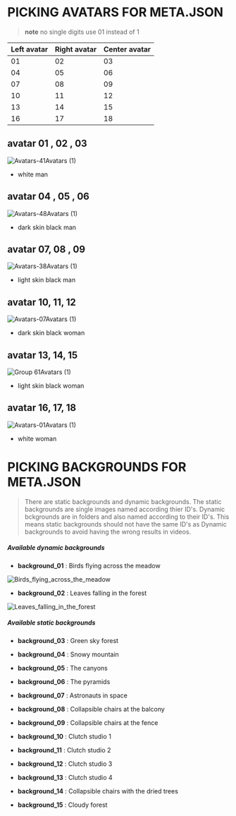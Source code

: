 # PICKING AVATARS FOR META.JSON


> **note**
> no single digits use 01 instead of 1

Left avatar  | Right avatar | Center avatar
------------- | ------------- | -------------
01  | 02 | 03 
04 |05 | 06
07| 08 | 09
10| 11 | 12
13| 14 | 15
16|17 | 18

## avatar 01 , 02 , 03
![Avatars-41Avatars (1)](https://user-images.githubusercontent.com/64972836/206910110-b1e17bcc-4ad6-4a7e-bd3b-d229e0c07157.png)
- white man

## avatar 04 , 05 , 06
![Avatars-48Avatars (1)](https://user-images.githubusercontent.com/64972836/206910158-81f80d78-01b8-4f14-b320-4b561a0ec3fc.png)
- dark skin black man

## avatar 07, 08 , 09
![Avatars-38Avatars (1)](https://user-images.githubusercontent.com/64972836/206910236-a652fd1e-0156-42f1-ba9c-f9d9583aa7da.png)
- light skin black man

## avatar 10, 11, 12
![Avatars-07Avatars (1)](https://user-images.githubusercontent.com/64972836/206910249-0acfc86d-d4a1-4515-a06c-96ef9ef76647.png)
- dark skin black woman

## avatar 13, 14, 15
![Group 61Avatars (1)](https://user-images.githubusercontent.com/64972836/206910259-1ff86f72-bcae-45b9-bd69-a37632343db0.png)
- light skin black woman

## avatar 16, 17, 18
![Avatars-01Avatars (1)](https://user-images.githubusercontent.com/64972836/206910270-f5594054-65e8-4508-aa81-73b476524ff8.png)
- white woman



# PICKING BACKGROUNDS FOR META.JSON
>There are static backgrounds and dynamic backgrounds. The static backgrounds are single images named according thier ID's. Dynamic bckgrounds are in folders and also named according to their ID's. This means static backgrounds should not have the same ID's as Dynamic backgrounds to avoid having the wrong results in videos.

##### Available dynamic backgrounds

- **background_01** : Birds flying across the meadow

![Birds_flying_across_the_meadow](https://user-images.githubusercontent.com/71768696/206945589-c354038b-2674-4a23-b94d-42310dbb65ca.gif)

- **background_02** : Leaves falling in the forest

![Leaves_falling_in_the_forest](https://user-images.githubusercontent.com/71768696/206945678-82d23db4-7e9c-4c06-bf6f-250034574875.gif)



##### Available static backgrounds

- **background_03** : Green sky forest

- **background_04** : Snowy mountain

- **background_05** : The canyons

- **background_06** : The pyramids

- **background_07** : Astronauts in space

- **background_08** : Collapsible chairs at the balcony

- **background_09** : Collapsible chairs at the fence

- **background_10** : Clutch studio 1

- **background_11** : Clutch studio 2

- **background_12** : Clutch studio 3

- **background_13** : Clutch studio 4

- **background_14** : Collapsible chairs with the dried trees

- **background_15** : Cloudy forest
